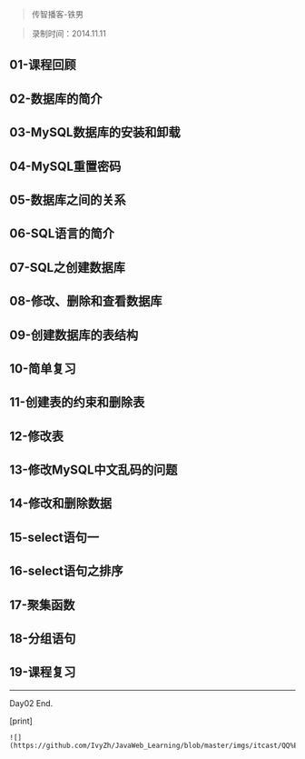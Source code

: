 > 传智播客-铁男

> 录制时间：2014.11.11

## 01-课程回顾
## 02-数据库的简介
## 03-MySQL数据库的安装和卸载
## 04-MySQL重置密码
## 05-数据库之间的关系
## 06-SQL语言的简介
## 07-SQL之创建数据库
## 08-修改、删除和查看数据库
## 09-创建数据库的表结构
## 10-简单复习
## 11-创建表的约束和删除表
## 12-修改表
## 13-修改MySQL中文乱码的问题
## 14-修改和删除数据
## 15-select语句一
## 16-select语句之排序
## 17-聚集函数
## 18-分组语句
## 19-课程复习

--------------

Day02 End.


[print]


	![](https://github.com/IvyZh/JavaWeb_Learning/blob/master/imgs/itcast/QQ%E6%88%AA%E5%9B%BE.png)